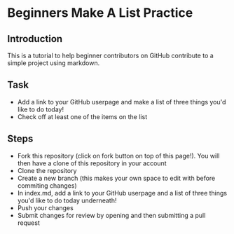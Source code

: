 # Beginners Make A List Practice

## Introduction

This is a tutorial to help beginner contributors on GitHub contribute to a simple project using markdown.

## Task

 - Add a link to your GitHub userpage and make a list of three things you'd like to do today!
 - Check off at least one of the items on the list

## Steps

- Fork this repository (click on fork button on top of this page!). You will then have a clone of this repository in your account
- Clone the repository
- Create a new branch (this makes your own space to edit with before commiting changes)
- In index.md, add a link to your GitHub userpage and a list of three things you'd like to do today underneath!
- Push your changes
- Submit changes for review by opening and then submitting a pull request
